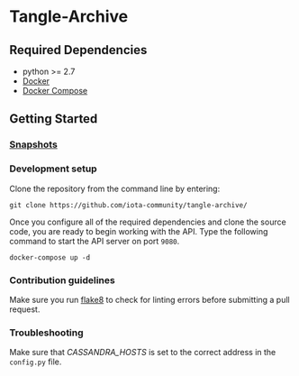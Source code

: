 # Tangle-Archive

## Required Dependencies

- python >= 2.7
- [Docker](https://docs.docker.com/engine/installation/)
- [Docker Compose](https://docs.docker.com/compose/install/)

## Getting Started

### [Snapshots](http://tangle-archive-one.eastus.cloudapp.azure.com/)

### Development setup

Clone the repository from the command line by entering:

```
git clone https://github.com/iota-community/tangle-archive/
```

Once you configure all of the required dependencies and clone the source code, you are ready to begin working with the API. Type the following command to start the API server on port `9080`.

```
docker-compose up -d
```

### Contribution guidelines

Make sure you run [flake8](http://flake8.pycqa.org/en/latest/) to check for linting errors before submitting a pull request.

### Troubleshooting

Make sure that *CASSANDRA_HOSTS* is set to the correct address in the `config.py` file.
